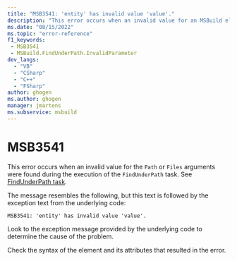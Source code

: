 ```yaml
---
title: "MSB3541: 'entity' has invalid value 'value'."
description: "This error occurs when an invalid value for an MSBuild element or attribute was found during the processing of a project file."
ms.date: "08/15/2022"
ms.topic: "error-reference"
f1_keywords:
 - MSB3541
 - MSBuild.FindUnderPath.InvalidParameter
dev_langs:
  - "VB"
  - "CSharp"
  - "C++"
  - "FSharp"
author: ghogen
ms.author: ghogen
manager: jmartens
ms.subservice: msbuild
---
```

# MSB3541

This error occurs when an invalid value for the `Path` or `Files` arguments were found during the execution of the  `FindUnderPath` task. See [FindUnderPath task](../findunderpath-task.md).

The message resembles the following, but this text is followed by the exception text from the underlying code:

```output
MSB3541: 'entity' has invalid value 'value'.
```

Look to the exception message provided by the underlying code to determine the cause of the problem.

Check the syntax of the element and its attributes that resulted in the error.
